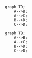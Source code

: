 ```mermaid
graph TD;
    A-->B;
    A-->C;
    B-->D;
    C-->D;
```

```mermaid
graph TB;
    A-->B;
    A-->C;
    B-->D;
    C-->D;
```